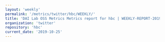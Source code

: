 ```yaml
---
layout: 'weekly'
permalink: '/metrics/twitter/hbc/WEEKLY/'
title: 'DAI Lab OSS Metrics Metrics report for hbc | WEEKLY-REPORT-2019-10-25'
organization: 'twitter'
repository: 'hbc'
current_date: '2019-10-25'
---
```

